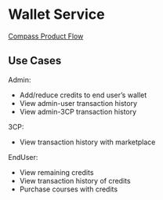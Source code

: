 # Wallet Service

[Compass Product Flow](https://miro.com/app/board/uXjVMkv3bh4=/?share_link_id=179469421530)

## Use Cases
Admin:
  - Add/reduce credits to end user’s wallet
  - View admin-user transaction history
  - View admin-3CP transaction history

3CP:
  - View transaction history with marketplace

EndUser:
  - View remaining credits
  - View transaction history of credits
  - Purchase courses with credits